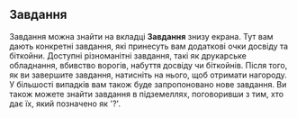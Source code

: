 ## Завдання
Завдання можна знайти на вкладці **Завдання** знизу екрана. Тут вам дають конкретні завдання, які принесуть вам додаткові очки досвіду та біткойни. Доступні різноманітні завдання, такі як друкарське обладнання, вбивство ворогів, набуття досвіду чи біткойнів. Після того, як ви завершите завдання, натисніть на нього, щоб отримати нагороду. У більшості випадків вам також буде запропоновано нове завдання. Ви також можете знайти завдання в підземеллях, поговоривши з тим, хто дає їх, який позначено як '?'.
